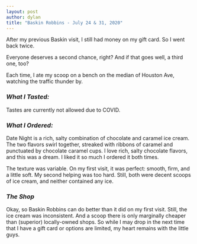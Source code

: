 ```yaml
---
layout: post
author: dylan
title: "Baskin Robbins - July 24 & 31, 2020"
---
```

After my previous Baskin visit, I still had money on my gift card.  So I went back twice.

Everyone deserves a second chance, right?  And if that goes well, a third one, too?

Each time, I ate my scoop on a bench on the median of Houston Ave, watching the traffic thunder by.

### *What I Tasted:*
Tastes are currently not allowed due to COVID.

### *What I Ordered:*
Date Night is a rich, salty combination of chocolate and caramel ice cream.  The two flavors swirl together, streaked with ribbons of caramel and punctuated by chocolate caramel cups.  I love rich, salty chocolate flavors, and this was a dream.  I liked it so much I ordered it both times.

The texture was variable.  On my first visit, it was perfect:  smooth, firm, and a little soft.  My second helping was too hard.  Still, both were decent scoops of ice cream, and neither contained any ice.

### *The Shop*
Okay, so Baskin Robbins can do better than it did on my first visit.  Still, the ice cream was inconsistent.  And a scoop there is only marginally cheaper than (superior) locally-owned shops.  So while I may drop in the next time that I have a gift card or options are limited, my heart remains with the little guys. 
